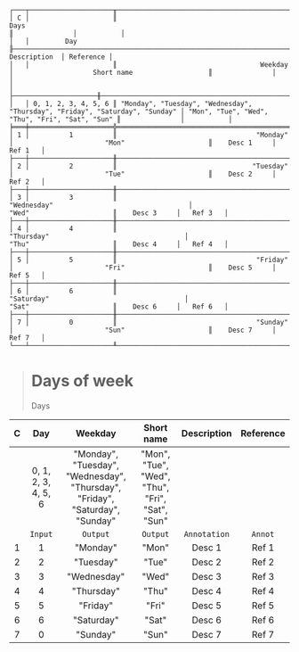 ```text
┌───┬─────────────────────╥────────────────────────────────────────────────────────────────────────────────────────────────────────────────────────────────╥───────────────┬───────────┐
│ C │                     ║                                                         Days                                                                   ║               │           │
│   │         Day         ╟──────────────────────────────────────────────────────────────────────────────┬─────────────────────────────────────────────────╢  Description  │ Reference │
│   │                     ║                                    Weekday                                   │                    Short name                   ║               │           │
│   ├─────────────────────╫──────────────────────────────────────────────────────────────────────────────┼─────────────────────────────────────────────────╫───────────────┼───────────┤
│   │ 0, 1, 2, 3, 4, 5, 6 ║ "Monday", "Tuesday", "Wednesday", "Thursday", "Friday", "Saturday", "Sunday" │ "Mon", "Tue", "Wed", "Thu", "Fri", "Sat", "Sun" ║               │           │
╞═══╪═════════════════════╬══════════════════════════════════════════════════════════════════════════════╪═════════════════════════════════════════════════╬═══════════════╪═══════════╡
│ 1 │          1          ║                                   "Monday"                                   │                       "Mon"                     ║    Desc 1     │   Ref 1   │
├───┼─────────────────────╫──────────────────────────────────────────────────────────────────────────────┼─────────────────────────────────────────────────╫───────────────┼───────────┤
│ 2 │          2          ║                                  "Tuesday"                                   │                       "Tue"                     ║    Desc 2     │   Ref 2   │
├───┼─────────────────────╫──────────────────────────────────────────────────────────────────────────────┼─────────────────────────────────────────────────╫───────────────┼───────────┤
│ 3 │          3          ║                                 "Wednesday"                                  │                       "Wed"                     ║    Desc 3     │   Ref 3   │
├───┼─────────────────────╫──────────────────────────────────────────────────────────────────────────────┼─────────────────────────────────────────────────╫───────────────┼───────────┤
│ 4 │          4          ║                                  "Thursday"                                  │                       "Thu"                     ║    Desc 4     │   Ref 4   │
├───┼─────────────────────╫──────────────────────────────────────────────────────────────────────────────┼─────────────────────────────────────────────────╫───────────────┼───────────┤
│ 5 │          5          ║                                   "Friday"                                   │                       "Fri"                     ║    Desc 5     │   Ref 5   │
├───┼─────────────────────╫──────────────────────────────────────────────────────────────────────────────┼─────────────────────────────────────────────────╫───────────────┼───────────┤
│ 6 │          6          ║                                  "Saturday"                                  │                       "Sat"                     ║    Desc 6     │   Ref 6   │
├───┼─────────────────────╫──────────────────────────────────────────────────────────────────────────────┼─────────────────────────────────────────────────╫───────────────┼───────────┤
│ 7 │          0          ║                                   "Sunday"                                   │                       "Sun"                     ║    Desc 7     │   Ref 7   │
└───┴─────────────────────╨──────────────────────────────────────────────────────────────────────────────┴─────────────────────────────────────────────────╨───────────────┴───────────┘
```

> # Days of week
> Days

| C |         Day         |                                   Weekday                                    |                   Short name                    | Description  | Reference |
|:-:|:-------------------:|:----------------------------------------------------------------------------:|:-----------------------------------------------:|:------------:|:---------:|
|   | 0, 1, 2, 3, 4, 5, 6 | "Monday", "Tuesday", "Wednesday", "Thursday", "Friday", "Saturday", "Sunday" | "Mon", "Tue", "Wed", "Thu", "Fri", "Sat", "Sun" |              |           |
|   |       `Input`       |                                   `Output`                                   |                    `Output`                     | `Annotation` |  `Annot`  |
| 1 |          1          |                                   "Monday"                                   |                      "Mon"                      |    Desc 1    |   Ref 1   |
| 2 |          2          |                                  "Tuesday"                                   |                      "Tue"                      |    Desc 2    |   Ref 2   |
| 3 |          3          |                                 "Wednesday"                                  |                      "Wed"                      |    Desc 3    |   Ref 3   |
| 4 |          4          |                                  "Thursday"                                  |                      "Thu"                      |    Desc 4    |   Ref 4   |
| 5 |          5          |                                   "Friday"                                   |                      "Fri"                      |    Desc 5    |   Ref 5   |
| 6 |          6          |                                  "Saturday"                                  |                      "Sat"                      |    Desc 6    |   Ref 6   |
| 7 |          0          |                                   "Sunday"                                   |                      "Sun"                      |    Desc 7    |   Ref 7   |

